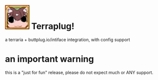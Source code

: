 # ![image](https://github.com/NoraVR/Terraplug/blob/main/icon.png?raw=true) Terraplug!
a terraria + buttplug.io/intiface integration, with config support

# an important warning
this is a "just for fun" release, please do not expect much or ANY support.
